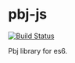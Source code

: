 pbj-js
=============

[![Build Status](https://api.travis-ci.org/gdbots/pbj-js.svg)](https://travis-ci.org/gdbots/pbj-js)

Pbj library for es6.

